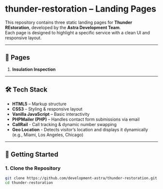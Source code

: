 
# thunder-restoration – Landing Pages

This repository contains three static landing pages for **Thunder REstoration**, developed by the **Astra Development Team**.  
Each page is designed to highlight a specific service with a clean UI and responsive layout.

---

## 📄 Pages
1. **Insulation Inspection**

---

## 🛠 Tech Stack
- **HTML5** – Markup structure  
- **CSS3** – Styling & responsive layout  
- **Vanilla JavaScript** – Basic interactivity  
- **PHPMailer (PHP)** – Handles contact form submissions via email  
- **CallRail** - Call tracking & dynamic number swapping
- **Geo Location** - Detects visitor’s location and displays it dynamically (e.g., Miami, Los Angeles, Chicago)

---

## 🚀 Getting Started

### 1. Clone the Repository
```bash
git clone https://github.com/development-astra/thunder-restoration.git
cd thunder-restoration